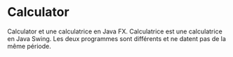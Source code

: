 # Calculator
Calculator et une calculatrice en Java FX.
Calculatrice est une calculatrice en Java Swing.
Les deux programmes sont différents et ne datent pas de la même période.
